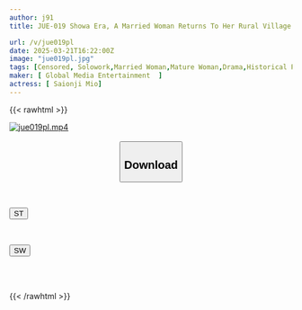 ```yaml
---
author: j91
title: JUE-019 Showa Era, A Married Woman Returns To Her Rural Village Deep In The Mountains After A Marital Dispute. Her Chastity Is Disturbed By Her Physical Relationships With Men. In A Secluded Place, She Has Sex With Her Ex-boyfriend, Her Perverted Stepfather Without Her Mother's Knowledge, And With The Son Of The Liquor Store Owner Who Once Took Her Virginity. Mio Nishizonji

url: /v/jue019pl
date: 2025-03-21T16:22:00Z
image: "jue019pl.jpg"
tags: [Censored, Solowork,Married Woman,Mature Woman,Drama,Historical Play	]
maker: [ Global Media Entertainment  ]
actress: [ Saionji Mio]
---
```



{{< rawhtml >}}

<div class="video" data-videoid="jYayogXQaBIzeWo">
    <a href="javascript:;">
        <img src="/v/jue019pl/jue019pl.jpg" width="WIDTH" height="HEIGHT" alt="jue019pl.mp4" loading="lazy">
    </a>
</div>

<script type="text/javascript" src="https://j91.asia/asset/on-demand-st.js"></script>

<br>
  <link rel="stylesheet" href="https://j91.asia/asset/bs5.css">
  
  <center>
  <button class="btn btn-primary" type="button" data-bs-toggle="collapse" data-bs-target=".multi-collapse" aria-expanded="false" aria-controls="multiCollapseExample1 multiCollapseExample2"><h2>Download</h2></button></center>
</p>
<div class="row">
  <div class="col">
    <div class="collapse multi-collapse" id="multiCollapseExample1">
      <div class="card card-body">
	      	      <br>
<div class="buttons">  
<p><a href="/v/jue019pl/st.html" target="_blank"><button class="btn-hover color-3"><i class="fa fa-download"></i> ST</button></a></p></div>
    </div>
  </div>
</div>
  <div class="col">
    <div class="collapse multi-collapse" id="multiCollapseExample2">
      <div class="card card-body">
	      <br>
<div class="buttons">
<p><a href="/v/jue019pl/sw.html" target="_blank"><button class="btn-hover color-2"><i class="fa fa-download"></i> SW</button></a></p></div>
<br><br>
      </div>
    </div>
  </div>
</div>

{{< /rawhtml >}}